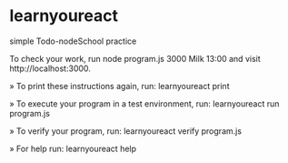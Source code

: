 # learnyoureact
simple Todo-nodeSchool practice

To check your work, run node program.js 3000 Milk 13:00 and visit
http://localhost:3000.


 » To print these instructions again, run: learnyoureact print
 
 » To execute your program in a test environment, run: learnyoureact run program.js
 
 » To verify your program, run: learnyoureact verify program.js
 
 » For help run: learnyoureact help

